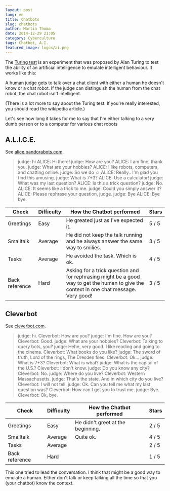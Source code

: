 ```yaml
---
layout: post
lang: en
title: Chatbots
slug: chatbots
author: Martin Thoma
date: 2014-12-29 21:05
category: Cyberculture
tags: Chatbot, A.I.
featured_image: logos/ai.png
---
```

The [Turing test](https://en.wikipedia.org/wiki/Turing_test) is an experiment
that was proposed by Alan Turing to test the ability of an artificial
intelligence to emulate intelligent behaviour. It works like this:

A human judge gets to talk over a chat client with either a human he doesn't
know or a chat robot. If the judge can distinguish the human from the chat
robot, the chat robot isn't intelligent.

(There is a lot more to say about the Turing test. If you're really interested,
you should read the wikipedia article.)

Let's see how long it takes for me to say that I'm either talking to a very
dumb person or to a computer for various chat robots

## A.L.I.C.E.

See [alice.pandorabots.com](http://alice.pandorabots.com/).

> judge: hi
> ALICE: Hi there!
> judge: How are you?
> ALICE: I am fine, thank you.
> judge: What are your hobbies?
> ALICE: I like robots, computers, and chatting online.
> judge: So we do ☺
> ALICE: Really.. I'm glad you find this amusing.
> judge: What is 7+3?
> ALICE: Use a calculator!
> judge: What was my last question?
> ALICE: Is this a trick question?
> judge: No.
> ALICE: It seems like a trick to me.
> judge: Could you simply answer it?
> ALICE: Please rephrase your question, judge.
> judge: Bye
> ALICE: Bye bye.

| Check     | Difficulty | How the Chatbot performed            | Stars  |
| --------- | ---------- | ------------------------------------ | ------ |
| Greetings | Easy       | He greated just as I've expected it. | 5 / 5  |
| Smalltalk | Average    | He did not keep the talk running and he always answer the same way to smilies. | 3 / 5  |
| Tasks     | Average    | He avoided the task. Which is ok.    | 4 / 5  |
| Back reference | Hard  | Asking for a trick question and for rephrasing might be a good way to get the human to give the context in one chat message. Very good! | 3 / 5 |

## Cleverbot

See [cleverbot.com](http://www.cleverbot.com/).

> judge: hi.
> Cleverbot: How are you?
> judge: I'm fine. How are you?
> Cleverbot: Good.
> judge: What are your hobbies?
> Cleverbot: Talking to query bots, you?
> judge: Hehe, very good. I like reading and going to the cinema.
> Cleverbot: What books do you like?
> judge: The sword of truth, Lord of the rings, The Dresden files.
> Cleverbot: Ok...
> judge: What is 7+3?
> Cleverbot: What is what?
> judge: What is the capital of the U.S.?
> Cleverbot: I don't know.
> judge: Do you know any city?
> Cleverbot: No.
> judge: Where do you live?
> Cleverbot: Western Massachusetts.
> judge: That's the state. And in which city do you live?
> Cleverbot: I will not tell.
> judge: Ok. Can you tell me what my last question was?
> Cleverbot: How can I get you to trust me.
> judge: Bye.
> Cleverbot: Ok, bye.

| Check     | Difficulty | How the Chatbot performed            | Stars  |
| --------- | ---------- | ------------------------------------ | ------ |
| Greetings | Easy       | He didn't greet at the beginning.    | 2 / 5  |
| Smalltalk | Average    | Quite ok.                            | 4 / 5  |
| Tasks     | Average    |                                      | 2 / 5  |
| Back reference | Hard  |                                      | 1 / 5  |

This one tried to lead the conversation. I think that might be a good way to
emulate a human. Either don't talk or keep talking all the time so that you
(your chatbot) know the context.
